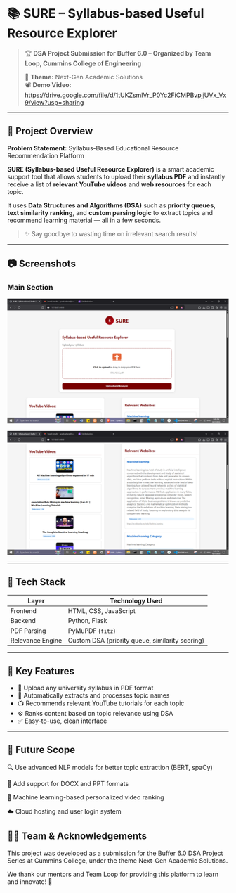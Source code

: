 # 📚 SURE – Syllabus-based Useful Resource Explorer

> 🏆 **DSA Project Submission for Buffer 6.0 – Organized by Team Loop, Cummins College of Engineering**
>
> 🎯 **Theme:** Next-Gen Academic Solutions  
> 📽️ **Demo Video:** https://drive.google.com/file/d/1tUKZsmlVr_P0Yc2FiCMPBvpjjUVx_Vx9/view?usp=sharing

---
## 🚀 Project Overview
**Problem Statement:** Syllabus-Based Educational Resource Recommendation Platform

**SURE (Syllabus-based Useful Resource Explorer)** is a smart academic support tool that allows students to upload their **syllabus PDF** and instantly receive a list of **relevant YouTube videos** and **web resources** for each topic.

It uses **Data Structures and Algorithms (DSA)** such as **priority queues**, **text similarity ranking**, and **custom parsing logic** to extract topics and recommend learning material — all in a few seconds.

> ✨ Say goodbye to wasting time on irrelevant search results!

---

## 📷 Screenshots

### Main Section
![Screenshot 1](readme/ss1.png)

![Screenshot 2](readme/ss2.png)

---

## 🔧 Tech Stack

| Layer       | Technology Used |
|-------------|-----------------|
| Frontend    | HTML, CSS, JavaScript |
| Backend     | Python, Flask |
| PDF Parsing | PyMuPDF (`fitz`) |
| Relevance Engine | Custom DSA (priority queue, similarity scoring) |

---
## 🎯 Key Features

- 📄 Upload any university syllabus in PDF format
- 🧠 Automatically extracts and processes topic names
- 📺 Recommends relevant YouTube tutorials for each topic
- ⚙️ Ranks content based on topic relevance using DSA
- ✅ Easy-to-use, clean interface

---

## 📌 Future Scope
🔍 Use advanced NLP models for better topic extraction (BERT, spaCy)

📝 Add support for DOCX and PPT formats

🧠 Machine learning-based personalized video ranking

☁️ Cloud hosting and user login system

## 🙋‍♀️ Team & Acknowledgements
This project was developed as a submission for the Buffer 6.0 DSA Project Series at Cummins College, under the theme Next-Gen Academic Solutions.

We thank our mentors and Team Loop for providing this platform to learn and innovate! 🚀

